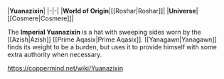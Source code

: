 |**Yuanazixin**|
|-|-|
|**World of Origin**|[[Roshar\|Roshar]]|
|**Universe**|[[Cosmere\|Cosmere]]|

The **Imperial Yuanazixin** is a hat with sweeping sides worn by the [[Azish\|Azish]] [[Prime Aqasix\|Prime Aqasix]]. [[Yanagawn\|Yanagawn]] finds its weight to be a burden, but uses it to provide himself with some extra authority when necessary.



https://coppermind.net/wiki/Yuanazixin